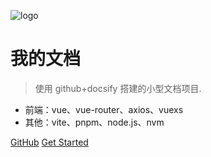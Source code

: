 ![logo](https://docsify.js.org/_media/icon.svg)

# 我的文档

> 使用 github+docsify 搭建的小型文档项目.

- 前端：vue、vue-router、axios、vuexs
- 其他：vite、pnpm、node.js、nvm

[GitHub](https://github.com/webStark/my-docs.git)
[Get Started](#test)
